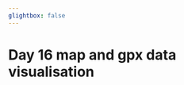 ```yaml
---
glightbox: false
---
```


# Day 16 map and gpx data visualisation

<style> #map { width: auto; height: 400px; margin: 0;} </style>

<div id="map"></div>

<script> 
var mygpxurl = "/f3/assets/gpx/GPX16.gpx";
</script>

<script src="/f3/javascripts/mygpx.js"> </script>
